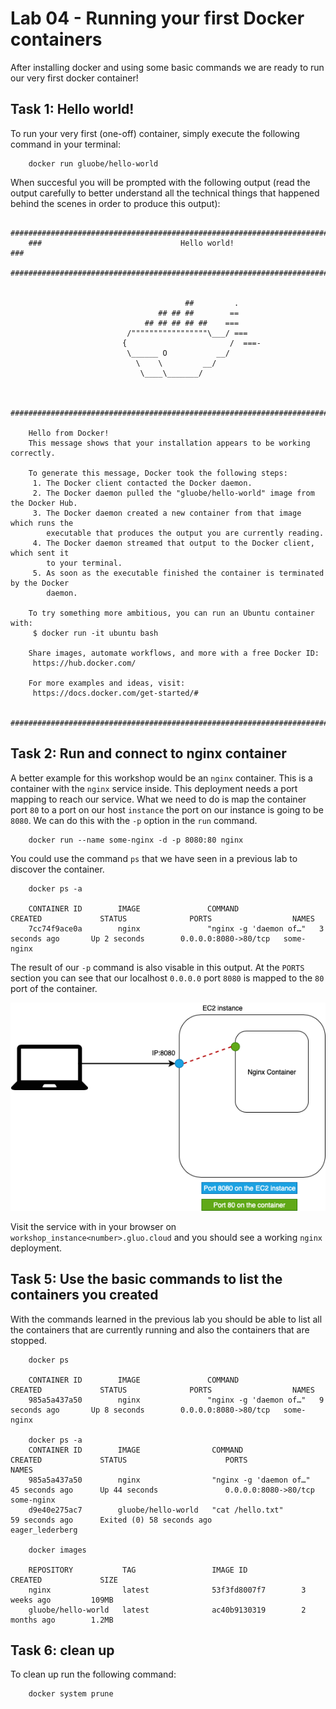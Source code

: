# Lab 04 - Running your first Docker containers

After installing docker and using some basic commands we are ready to run our very
first docker container!

## Task 1: Hello world!

To run your very first (one-off) container, simply execute the following command
in your terminal:


        docker run gluobe/hello-world


When succesful you will be prompted with the following output (read the output
carefully to better understand all the technical things that happened behind the
scenes in order to produce this output):

        ##############################################################################
        ###                               Hello world!                             ###
        ##############################################################################


                                           ##         .
                                     ## ## ##        ==
                                  ## ## ## ## ##    ===
                              /"""""""""""""""""\___/ ===
                             {                       /  ===-
                              \______ O           __/
                                \    \         __/
                                 \____\_______/


        ##############################################################################

        Hello from Docker!
        This message shows that your installation appears to be working correctly.

        To generate this message, Docker took the following steps:
         1. The Docker client contacted the Docker daemon.
         2. The Docker daemon pulled the "gluobe/hello-world" image from the Docker Hub.
         3. The Docker daemon created a new container from that image which runs the
            executable that produces the output you are currently reading.
         4. The Docker daemon streamed that output to the Docker client, which sent it
            to your terminal.
         5. As soon as the executable finished the container is terminated by the Docker
            daemon.

        To try something more ambitious, you can run an Ubuntu container with:
         $ docker run -it ubuntu bash

        Share images, automate workflows, and more with a free Docker ID:
         https://hub.docker.com/

        For more examples and ideas, visit:
         https://docs.docker.com/get-started/#

        ##############################################################################

## Task 2: Run and connect to nginx container

A better example for this workshop would be an `nginx` container. This is a container
with the `nginx` service inside. This deployment needs a port mapping to reach
our service. What we need to do is map the container port `80` to a port on our
host `instance` the port on our instance is going to be `8080`. We can do this with
the `-p` option in the `run` command.

        docker run --name some-nginx -d -p 8080:80 nginx

You could use the command `ps` that we have seen in a previous lab to discover the
container.

        docker ps -a

        CONTAINER ID        IMAGE               COMMAND                  CREATED             STATUS              PORTS                  NAMES
        7cc74f9ace0a        nginx               "nginx -g 'daemon of…"   3 seconds ago       Up 2 seconds        0.0.0.0:8080->80/tcp   some-nginx

The result of our `-p` command is also visable in this output. At the `PORTS` section
you can see that our localhost `0.0.0.0` port `8080` is mapped to the `80` port
of the container.

![Nginx port mapping](images/lab-04-port-mapping.png)

Visit the service with in your browser on `workshop_instance<number>.gluo.cloud`
and you should see a working `nginx` deployment.

## Task 5: Use the basic commands to list the containers you created

With the commands learned in the previous lab you should be able to list all the containers that
are currently running and also the containers that are stopped.

        docker ps

        CONTAINER ID        IMAGE               COMMAND                  CREATED             STATUS              PORTS                  NAMES
        985a5a437a50        nginx               "nginx -g 'daemon of…"   9 seconds ago       Up 8 seconds        0.0.0.0:8080->80/tcp   some-nginx

        docker ps -a
        CONTAINER ID        IMAGE                COMMAND                  CREATED             STATUS                      PORTS                  NAMES
        985a5a437a50        nginx                "nginx -g 'daemon of…"   45 seconds ago      Up 44 seconds               0.0.0.0:8080->80/tcp   some-nginx
        d9e40e275ac7        gluobe/hello-world   "cat /hello.txt"         59 seconds ago      Exited (0) 58 seconds ago                          eager_lederberg

        docker images

        REPOSITORY           TAG                 IMAGE ID            CREATED             SIZE
        nginx                latest              53f3fd8007f7        3 weeks ago         109MB
        gluobe/hello-world   latest              ac40b9130319        2 months ago        1.2MB

## Task 6: clean up

To clean up run the following command:

        docker system prune
